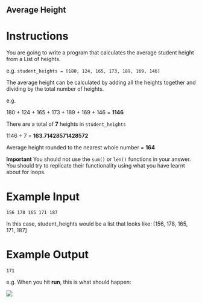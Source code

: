 ## Average Height


# Instructions

You are going to write a program that calculates the average student height from a List of heights. 

e.g. `student_heights = [180, 124, 165, 173, 189, 169, 146]`

The average height can be calculated by adding all the heights together and dividing by the total number of heights. 

e.g.

180 + 124 + 165 + 173 + 189 + 169 + 146 = **1146**

There are a total of **7** heights in `student_heights`

1146 ÷ 7 = **163.71428571428572**

Average height rounded to the nearest whole number = **164**

**Important** You should not use the `sum()` or `len()` functions in your answer. You should try to replicate their functionality using what you have learnt about for loops.

# Example Input 

```
156 178 165 171 187
```

In this case, student_heights would be a list that looks like: [156, 178, 165, 171, 187]

# Example Output 

```
171
```

e.g. When you hit **run**, this is what should happen: 

 
![](https://cdn.fs.teachablecdn.com/Nzb8hUVsQJ6STAGnvDCP)
 
